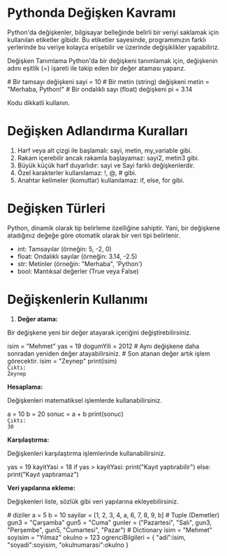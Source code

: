 # Pythonda Değişken Kavramı

Python'da değişkenler, bilgisayar belleğinde belirli bir veriyi saklamak için kullanılan etiketler gibidir. Bu etiketler sayesinde, programımızın farklı yerlerinde bu veriye kolayca erişebilir ve üzerinde değişiklikler yapabiliriz.

Değişken Tanımlama
Python'da bir değişkeni tanımlamak için, değişkenin adını eşitlik (=) işareti ile takip eden bir değer ataması yaparız.


<code-block lang="python">
# Bir tamsayı değişkeni
sayi = 10
# Bir metin (string) değişkeni
metin = "Merhaba, Python!"
# Bir ondalıklı sayı (float) değişkeni
pi = 3.14
</code-block>

Kodu dikkatli kullanın.

# Değişken Adlandırma Kuralları
1. Harf veya alt çizgi ile başlamalı: sayi, metin, my_variable gibi.
2. Rakam içerebilir ancak rakamla başlayamaz: sayi2, metin3 gibi.
3. Büyük küçük harf duyarlıdır: sayi ve Sayi farklı değişkenlerdir.
4. Özel karakterler kullanılamaz: !, @, # gibi.
5. Anahtar kelimeler (komutlar) kullanılamaz: if, else, for gibi.

# Değişken Türleri

Python, dinamik olarak tip belirleme özelliğine sahiptir. Yani, bir değişkene atadığınız değeğe göre otomatik olarak bir veri tipi belirlenir.

- int: Tamsayılar (örneğin: 5, -2, 0)
- float: Ondalıklı sayılar (örneğin: 3.14, -2.5)
- str: Metinler (örneğin: "Merhaba", 'Python')
- bool: Mantıksal değerler (True veya False)

# Değişkenlerin Kullanımı
1. <b>Değer atama:</b> 

Bir değişkene yeni bir değer atayarak içeriğini değiştirebilirsiniz.

<code-block lang="python">
isim = "Mehmet"
yas = 19
dogumYili = 2012
# Aynı değişkene daha sonradan yeniden değer atayabilirsiniz. 
# Son atanan değer artık işlem görecektir.
isim = "Zeynep"
print(isim)
</code-block>

<code>
Çıktı:
Zeynep
</code>

<b>Hesaplama:</b>

Değişkenleri matematiksel işlemlerde kullanabilirsiniz.

<code-block lang="Python">
a = 10
b = 20
sonuc = a + b
print(sonuc)
</code-block>

<code>
Çıktı:
30
</code>

<b>Karşılaştırma:</b>

Değişkenleri karşılaştırma işlemlerinde kullanabilirsiniz.

<code-block lang="python">
yas = 19
kayitYasi = 18
if yas > kayitYasi:
    print("Kayıt yaptırabilir")
else:
    print("Kayıt yaptıramaz")
</code-block>

<b>Veri yapılarına ekleme:</b>

Değişkenleri liste, sözlük gibi veri yapılarına ekleyebilirsiniz.

<code-block lang="python">
# diziler
a = 5
b = 10
sayilar = [1, 2, 3, 4, a, 6, 7, 8, 9, b]
# Tuple (Demetler)
gun3 = "Çarşamba"
gun5 = "Cuma"
gunler = ("Pazartesi", "Salı", gun3, "Perşembe", gun5, "Cumartesi", "Pazar")
# Dictionary
isim = "Mehmet"
soyisim = "Yılmaz"
okulno = 123
ogrenciBilgileri = {
    "adi":isim,
    "soyadi":soyisim,
    "okulnumarasi":okulno
    }
</code-block>
